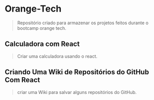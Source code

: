 # Orange-Tech
> Repositório criado para armazenar os projetos feitos durante o bootcamp orange tech. 

## Calculadora com React 
> Criar uma calculadora usando o react. 

## Criando Uma Wiki de Repositórios do GitHub Com React
>  criar uma Wiki para salvar alguns repositórios do GitHub.

